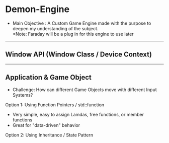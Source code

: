 # Demon-Engine
- Main Objective : A Custom Game Engine made with the purpose to deepen my understanding of the subject. <br />
*Note: Faraday will be a plug in for this engine to use later
*********************************************************************
## Window API (Window Class / Device Context)
*********************************************************************
## Application & Game Object <br />
- Challenge: How can different Game Objects move with different Input Systems? <br />

Option 1: Using Function Pointers / std::function <br />
  - Very simple, easy to assign Lamdas, free functions, or member functions
  - Great for "data-driven" behavior <br />

Option 2: Using Inheritance / State Pattern <br />


